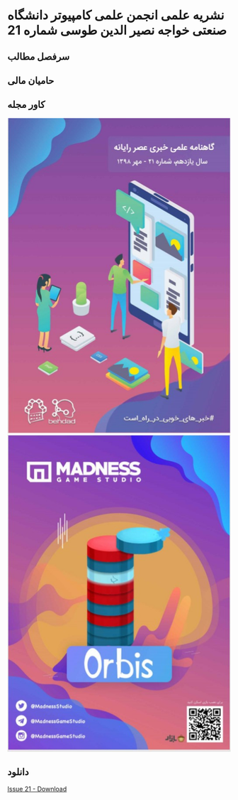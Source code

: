 # نشریه علمی انجمن علمی کامپیوتر دانشگاه صنعتی خواجه نصیر الدین طوسی شماره 21
## سرفصل مطالب

##  حامیان مالی


## کاور مجله
![Cover](https://github.com/kntu-ce-mag/issue-21/raw/master/cover-front.jpg)![Cover](https://github.com/kntu-ce-mag/issue-21/raw/master/cover-rear.jpg)
## دانلود
[Issue 21 - Download](https://github.com/kntu-ce-mag/issue-21/raw/master/CE_KNTU_ISSUE_21.pdf)
